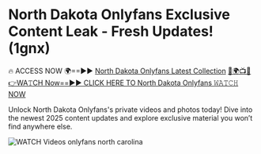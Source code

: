 # North Dakota Onlyfans Exclusive Content Leak - Fresh Updates! (1gnx)

🔥 ACCESS NOW 🌍==►► <a href="https://tinyurl.com/3fjeunct" rel="nofollow">North Dakota Onlyfans Latest Collection</a></h3>
[🔴🌍📺📱👉WA𝚃CH Now==►► CLICK HERE TO North Dakota Onlyfans 𝚆𝙰𝚃𝙲𝙷 NOW](https://tinyurl.com/3fjeunct)

Unlock North Dakota Onlyfans's private videos and photos today! Dive into the newest 2025 content updates and explore exclusive material you won’t find anywhere else.


<a href="https://tinyurl.com/3fjeunct" rel="nofollow" data-target="animated-image.originalLink"><img src="https://camo.githubusercontent.com/8a4f000d20f83aca3bf7ec5f350d767afa0574a8a352519fd8cfa583a6f93a33/68747470733a2f2f692e696d6775722e636f6d2f644a486b345a712e676966" alt="WATCH Videos" data-canonical-src="https://i.imgur.com/dJHk4Zq.gif" style="max-width: 100%; display: inline-block;" data-target="animated-image.originalImage"></a>
onlyfans north carolina